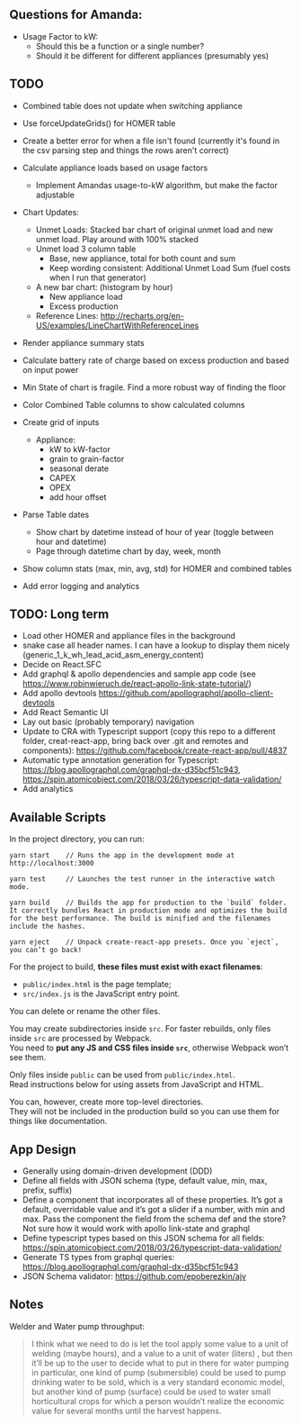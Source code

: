 ## Questions for Amanda:
- Usage Factor to kW:
    - Should this be a function or a single number?
    - Should it be different for different appliances (presumably yes)


## TODO
- Combined table does not update when switching appliance
- Use forceUpdateGrids() for HOMER table
- Create a better error for when a file isn't found (currently it's found in the csv parsing step and things the rows aren't correct)
- Calculate appliance loads based on usage factors
    - Implement Amandas usage-to-kW algorithm, but make the factor adjustable

- Chart Updates:
    - Unmet Loads: Stacked bar chart of original unmet load and new unmet load. Play around with 100% stacked
    - Unmet load 3 column table
        - Base, new appliance, total for both count and sum
        - Keep wording consistent: Additional Unmet Load Sum (fuel costs when I run that generator)
    - A new bar chart: (histogram by hour)
        - New appliance load
        - Excess production
    - Reference Lines: http://recharts.org/en-US/examples/LineChartWithReferenceLines
- Render appliance summary stats

- Calculate battery rate of charge based on excess production and based on input power

- Min State of chart is fragile. Find a more robust way of finding the floor
- Color Combined Table columns to show calculated columns
- Create grid of inputs
  - Appliance:
    - kW to kW-factor
    - grain to grain-factor
    - seasonal derate
    - CAPEX
    - OPEX
    - add hour offset
- Parse Table dates
    - Show chart by datetime instead of hour of year (toggle between hour and datetime)
    - Page through datetime chart by day, week, month
- Show column stats (max, min, avg, std) for HOMER and combined tables
- Add error logging and analytics

## TODO: Long term
- Load other HOMER and appliance files in the background
- snake case all header names. I can have a lookup to display them nicely (generic_1_k_wh_lead_acid_asm_energy_content)
- Decide on React.SFC
- Add graphql & apollo dependencies and sample app code (see https://www.robinwieruch.de/react-apollo-link-state-tutorial/)
- Add apollo devtools https://github.com/apollographql/apollo-client-devtools
- Add React Semantic UI
- Lay out basic (probably temporary) navigation
- Update to CRA with Typescript support (copy this repo to a different folder, creat-react-app, bring back over .git and remotes and components): https://github.com/facebook/create-react-app/pull/4837
- Automatic type annotation generation for Typescript: https://blog.apollographql.com/graphql-dx-d35bcf51c943, https://spin.atomicobject.com/2018/03/26/typescript-data-validation/
- Add analytics

## Available Scripts

In the project directory, you can run:

```
yarn start    // Runs the app in the development mode at http://localhost:3000

yarn test     // Launches the test runner in the interactive watch mode.

yarn build    // Builds the app for production to the `build` folder. It correctly bundles React in production mode and optimizes the build for the best performance. The build is minified and the filenames include the hashes.

yarn eject    // Unpack create-react-app presets. Once you `eject`, you can’t go back!
```

For the project to build, **these files must exist with exact filenames**:

- `public/index.html` is the page template;
- `src/index.js` is the JavaScript entry point.

You can delete or rename the other files.

You may create subdirectories inside `src`. For faster rebuilds, only files inside `src` are processed by Webpack.<br>
You need to **put any JS and CSS files inside `src`**, otherwise Webpack won’t see them.

Only files inside `public` can be used from `public/index.html`.<br>
Read instructions below for using assets from JavaScript and HTML.

You can, however, create more top-level directories.<br>
They will not be included in the production build so you can use them for things like documentation.

## App Design

- Generally using domain-driven development (DDD)
- Define all fields with JSON schema (type, default value, min, max, prefix, suffix)
- Define a component that incorporates all of these properties. It’s got a default, overridable value and it’s got a slider if a number, with min and max. Pass the component the field from the schema def and the store? Not sure how it would work with apollo link-state and graphql
- Define typescript types based on this JSON schema for all fields: https://spin.atomicobject.com/2018/03/26/typescript-data-validation/
- Generate TS types from graphql queries: https://blog.apollographql.com/graphql-dx-d35bcf51c943
- JSON Schema validator: https://github.com/epoberezkin/ajv

## Notes

Welder and Water pump throughput:

> I think what we need to do is let the tool apply some value to a unit of welding (maybe hours), and a value to a unit of water (liters) , but then it’ll be up to the user to decide what to put in there for water pumping in particular, one kind of pump (submersible) could be used to pump drinking water to be sold, which is a very standard economic model, but another kind of pump (surface) could be used to water small horticultural crops for which a person wouldn’t realize the economic value for several months until the harvest happens.
